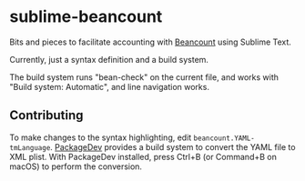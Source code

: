 sublime-beancount
=================

Bits and pieces to facilitate accounting with [Beancount](http://furius.ca/beancount/) using Sublime Text.

Currently, just a syntax definition and a build system.

The build system runs "bean-check" on the current file, and  works with "Build system: Automatic", and line navigation works.

## Contributing

To make changes to the syntax highlighting, edit `beancount.YAML-tmLanguage`. [PackageDev][1] provides a build system to convert the YAML file to XML plist. With PackageDev installed, press Ctrl+B (or Command+B on macOS) to perform the conversion.

[1]:https://packagecontrol.io/packages/PackageDev
